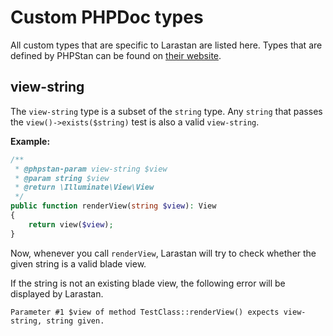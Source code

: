 # Custom PHPDoc types

All custom types that are specific to Larastan are listed here. Types that are defined by PHPStan
can be found on [their website](https://phpstan.org/writing-php-code/phpdoc-types).


## view-string

The `view-string` type is a subset of the `string` type. Any `string` that passes the `view()->exists($string)` test
is also a valid `view-string`.

**Example:**

```php
/**
 * @phpstan-param view-string $view
 * @param string $view
 * @return \Illuminate\View\View
 */
public function renderView(string $view): View
{
    return view($view);
}
```
Now, whenever you call `renderView`, Larastan will try to check whether 
the given string is a valid blade view.


If the string is not an existing blade view, the following error will be displayed by Larastan.
```
Parameter #1 $view of method TestClass::renderView() expects view-string, string given.  
```
